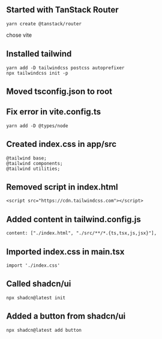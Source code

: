 ## Started with TanStack Router 

```
yarn create @tanstack/router
```
chose vite

## Installed tailwind

```
yarn add -D tailwindcss postcss autoprefixer
npx tailwindcss init -p
```

## Moved tsconfig.json to root

## Fix error in vite.config.ts
```
yarn add -D @types/node
```

## Created index.css in app/src
```
@tailwind base;
@tailwind components;
@tailwind utilities;
```

## Removed script in index.html

```
<script src="https://cdn.tailwindcss.com"></script>
```

## Added content in tailwind.config.js
```
content: ["./index.html", "./src/**/*.{ts,tsx,js,jsx}"],
```

## Imported index.css in main.tsx
```
import './index.css'
```

## Called shadcn/ui
```
npx shadcn@latest init
```

## Added a button from shadcn/ui

```
npx shadcn@latest add button
```
